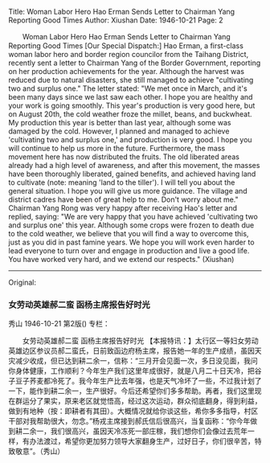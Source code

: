 Title: Woman Labor Hero Hao Erman Sends Letter to Chairman Yang Reporting Good Times
Author: Xiushan
Date: 1946-10-21
Page: 2

　　Woman Labor Hero Hao Erman
    Sends Letter to Chairman Yang Reporting Good Times
    [Our Special Dispatch:] Hao Erman, a first-class woman labor hero and border region councilor from the Taihang District, recently sent a letter to Chairman Yang of the Border Government, reporting on her production achievements for the year. Although the harvest was reduced due to natural disasters, she still managed to achieve "cultivating two and surplus one." The letter stated: "We met once in March, and it's been many days since we last saw each other. I hope you are healthy and your work is going smoothly. This year's production is very good here, but on August 20th, the cold weather froze the millet, beans, and buckwheat. My production this year is better than last year, although some was damaged by the cold. However, I planned and managed to achieve 'cultivating two and surplus one,' and production is very good. I hope you will continue to help us more in the future. Furthermore, the mass movement here has now distributed the fruits. The old liberated areas already had a high level of awareness, and after this movement, the masses have been thoroughly liberated, gained benefits, and achieved having land to cultivate (note: meaning 'land to the tiller'). I will tell you about the general situation. I hope you will give us more guidance. The village and district cadres have been of great help to me. Don't worry about me." Chairman Yang Rong was very happy after receiving Hao's letter and replied, saying: "We are very happy that you have achieved 'cultivating two and surplus one' this year. Although some crops were frozen to death due to the cold weather, we believe that you will find a way to overcome this, just as you did in past famine years. We hope you will work even harder to lead everyone to turn over and engage in production and live a good life. You have worked very hard, and we extend our respects." (Xiushan)



<hr /> 

Original: 


### 女劳动英雄郝二蛮  函杨主席报告好时光
秀山
1946-10-21
第2版()
专栏：

　　女劳动英雄郝二蛮
    函杨主席报告好时光
    【本报特讯：】太行区一等妇女劳动英雄边区参议员郝二蛮氏，日前致函边府杨主席，报告她一年的生产成绩，虽因天灾减少收成，但已达到耕二余一，信称：“三月开会见面一次，多日没见面，我问你身体健康，工作顺利？今年生产我们这里年成很好，就是八月二十日天冷，把谷子豆子荞麦都冷死了。我今年生产比去年强，也是天气冷坏了一些，不过我计划了一下，能作到耕二余一，生产很好。今后还希望你们多多帮助。再者，我们这里现在群运分了果实，原来老区就觉悟高，经过这次运动，群众彻底翻身，得到利益，做到有地种（按：即耕者有其田）。大概情况就给你谈这些，希你多多指导，村区干部对我帮助很大，勿念。”杨戎主席接到郝氏信后很高兴，当复函称：“你今年做到耕二余一，我们很高兴，虽因天冷冻死一部庄稼，我们想你们会像过去荒年一样，有办法渡过，希望你更加努力领导大家翻身生产，过好日子，你们很辛苦，特致敬意”。（秀山）
